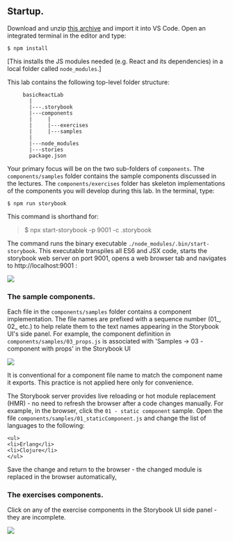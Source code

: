 ## Startup.

Download and unzip [this archive][code] and import it into VS Code. Open an integrated terminal in the editor and type:
~~~
$ npm install
~~~
[This installs the JS modules needed (e.g. React and its dependencies) in a local folder called `node_modules`.]

This lab contains the following top-level folder structure:
~~~
     basicReactLab
       |
       |---.storybook
       |---components
       |     |
       |     |---exercises
       |     |---samples
       |
       |---node_modules
       |---stories
       package.json
~~~
Your primary focus will be on the two sub-folders of `components`. The `components/samples` folder contains the sample components discussed in the lectures. The `components/exercises` folder has skeleton implementations of the components you will develop during this lab. In the terminal, type:
~~~
$ npm run storybook
~~~
This command is shorthand for:
>$ npx start-storybook -p 9001 -c .storybook

The command runs the binary executable `./node_modules/.bin/start-storybook`. This executable transpiles all ES6 and JSX code, starts the storybook web server on port 9001, opens a web browser tab and navigates to http://localhost:9001 :

![][storybook] 

### The sample components.

Each file in the `components/samples` folder contains a component implementation. The file names are prefixed with a sequence number (01_, 02_ etc.) to help relate them to the text names appearing in the Storybook UI's side panel. For example, the component definition in `components/samples/03_props.js` is associated with  'Samples -> 03 - component with props' in the Storybook UI

![][numbers] 

It is conventional for a component file name to match the component name it exports. This practice is not applied here only for convenience.

The Storybook server provides live reloading or hot module replacement (HMR) - no need to refresh the browser after a code changes manually. For example, in the browser, click the `01 - static component` sample. Open the file `components/samples/01_staticComponent.js` and change the list of languages to the following:
~~~
<ul>
<li>Erlang</li>
<li>Clojure</li>
</ul>  
~~~
Save the change and return to the browser - the changed module is replaced in the browser automatically,

### The exercises components.

Click on any of the exercise components in the Storybook UI side panel - they are incomplete.

![][exercises] 

[code]: ./archives/start.zip
[storybook]: ./img/storybook.png
[numbers]: ./img/numbers.png
[exercises]: ./img/exercises.png